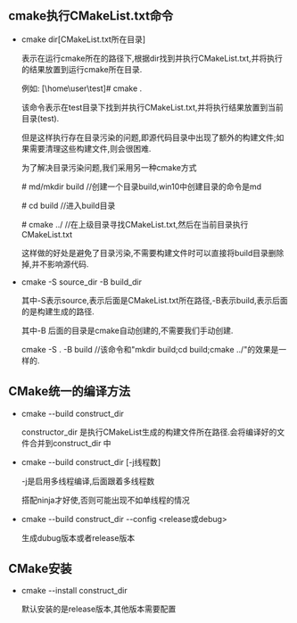 ﻿## cmake执行CMakeList.txt命令 



- cmake dir[CMakeList.txt所在目录]   

  表示在运行cmake所在的路径下,根据dir找到并执行CMakeList.txt,并将执行的结果放置到运行cmake所在目录.

  例如: [\home\user\test]# cmake .

  该命令表示在test目录下找到并执行CMakeList.txt,并将执行结果放置到当前目录(test).

  但是这样执行存在目录污染的问题,即源代码目录中出现了额外的构建文件;如果需要清理这些构建文件,则会很困难.

  为了解决目录污染问题,我们采用另一种cmake方式

  \# md/mkdir build   //创建一个目录build,win10中创建目录的命令是md

  \# cd build		 //进入build目录

  \# cmake ../        //在上级目录寻找CMakeList.txt,然后在当前目录执行CMakeList.txt

  这样做的好处是避免了目录污染,不需要构建文件时可以直接将build目录删除掉,并不影响源代码.

- cmake -S source_dir -B build_dir

  其中-S表示source,表示后面是CMakeList.txt所在路径,-B表示build,表示后面的是构建生成的路径.

  其中-B 后面的目录是cmake自动创建的,不需要我们手动创建.

  cmake -S . -B build //该命令和"mkdir build;cd build;cmake ../"的效果是一样的.



## CMake统一的编译方法

- cmake --build construct_dir 

  constructor_dir 是执行CMakeList生成的构建文件所在路径.会将编译好的文件合并到construct_dir 中

  

- cmake --build construct_dir  [-j线程数]

  -j是启用多线程编译,后面跟着多线程数

  搭配ninja才好使,否则可能出现不如单线程的情况



- cmake --build construct_dir --config <release或debug> 

  生成dubug版本或者release版本



## CMake安装

- cmake --install construct_dir 

  默认安装的是release版本,其他版本需要配置
